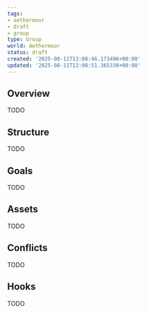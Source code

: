 ```yaml
---
tags:
- aethermoor
- draft
- group
type: Group
world: Aethermoor
status: draft
created: '2025-08-11T13:08:46.173496+00:00'
updated: '2025-08-11T13:08:51.365338+00:00'
---
```



## Overview

TODO
## Structure

TODO
## Goals

TODO
## Assets

TODO
## Conflicts

TODO
## Hooks

TODO
